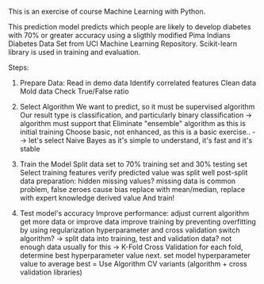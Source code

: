 This is an exercise of course Machine Learning with Python.

This prediction model predicts which people are likely to develop diabetes with 70% or greater accuracy using a sligthly modified Pima Indians Diabetes Data Set from UCI Machine Learning Repository. Scikit-learn library is used in training and evaluation.

Steps:

1) Prepare Data:
  Read in demo data
  Identify correlated features
  Clean data
  Mold data
  Check True/False ratio
  
2) Select Algorithm
  We want to predict, so it must be supervised algorithm
  Our result type is classification, and particularly binary classification -> algorithm must support that
  Eliminate "ensemble" algorithm as this is initial training
  Choose basic, not enhanced, as this is a basic exercise..
  --> let's select Naive Bayes as it's simple to understand, it's fast and it's stable
  
3) Train the Model
  Split data set to 70% training set and 30% testing set
  Select training features
  verify predicted value was split well
  post-split data preparation:
    hidden missing values? missing data is common problem, false zeroes cause bias
    replace with mean/median, replace with expert knowledge derived value
 And train!
  
4) Test model's accuracy
    Improve performance:
      adjust current algorithm
      get more data or improve data
      improve training by preventing overfitting by using regularization hyperparameter and cross validation
      switch algorithm?
      -> split data into training, test and validation data? not enough data usually for this
      -> K-Fold Cross Validation
        for each fold, determine best hyperparameter value
        next. set model hyperparameter value to average best
        = Use Algorithm CV variants (algorithm + cross validation libraries)
        
  
    
